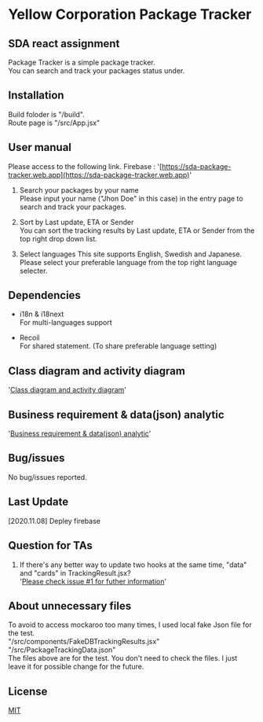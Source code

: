 # Yellow Corporation Package Tracker

## SDA react assignment

Package Tracker is a simple package tracker.  
You can search and track your packages status under.

## Installation

Build foloder is "/build".  
Route page is "/src/App.jsx"

## User manual

Please access to the following link.
Firebase : '[https://sda-package-tracker.web.app](https://sda-package-tracker.web.app)'

1. Search your packages by your name  
   Please input your name ("Jhon Doe" in this case) in the entry page to search and track your packages.

2. Sort by Last update, ETA or Sender  
   You can sort the tracking results by Last update, ETA or Sender from the top right drop down list.

3. Select languages
   This site supports English, Swedish and Japanese.
   Please select your preferable language from the top right language selecter.

## Dependencies

- i18n & i18next  
  For multi-languages support

- Recoil  
  For shared statement. (To share preferable language setting)

## Class diagram and activity diagram

'[Class diagram and activity diagram](https://drive.google.com/file/d/1ZPZFC3kEt-FhB211yppsOoWCfLqH85lW/view?usp=sharing)'

## Business requirement & data(json) analytic

'[Business requirement & data(json) analytic](https://docs.google.com/spreadsheets/d/1QzxyQG3TT45rRh7XErl9EbiCbTLRGJDu5l8evuvpJEU/edit?usp=sharing)'

## Bug/issues

No bug/issues reported.

## Last Update

[2020.11.08] Depley firebase

## Question for TAs

1. If there's any better way to update two hooks at the same time, "data" and "cards" in TrackingResult.jsx?  
   '[Please check issue #1 for futher information](https://git.2020.school/kaori_persson/new-package-traker/-/issues/1)'

## About unnecessary files

To avoid to access mockaroo too many times, I used local fake Json file for the test.  
"/src/components/FakeDBTrackingResults.jsx"  
"/src/PackageTrackingData.json"  
 The files above are for the test. You don't need to check the files. I just leave it for possible change for the future.

## License

[MIT](https://choosealicense.com/licenses/mit/)
